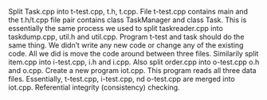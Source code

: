 Split Task.cpp into t-test.cpp, t.h, t.cpp. File t-test.cpp contains main and the t.h/t.cpp file pair contains class TaskManager and class Task. This is essentially the same process we used to split taskreader.cpp into taskdump.cpp, util.h and util.cpp. Program t-test and task should do the same thing. We didn’t write any new code or change any of the existing code. All we did is move the code around between three files.
Similarily split item.cpp into i-test.cpp, i.h and i.cpp.
Also split order.cpp into o-test.cpp o.h and o.cpp.
Create a new program iot.cpp. This program reads all three data files. Essentially, t-test.cpp, i-test.cpp, nd o-test.cpp are merged into iot.cpp.
Referential integrity (consistency) checking.
